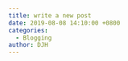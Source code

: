```yaml
---
title: write a new post
date: 2019-08-08 14:10:00 +0800
categories:
  - Blogging
author: DJH
---
```

